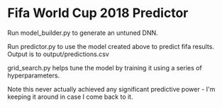 # Fifa World Cup 2018 Predictor

Run model_builder.py to generate an untuned DNN.

Run predictor.py to use the model created above to predict fifa results. Output is to output/predictions.csv

grid_search.py helps tune the model by training it using a series of hyperparameters.

Note this never actually achieved any significant predictive power - I'm keeping it around in case I come back to it.

